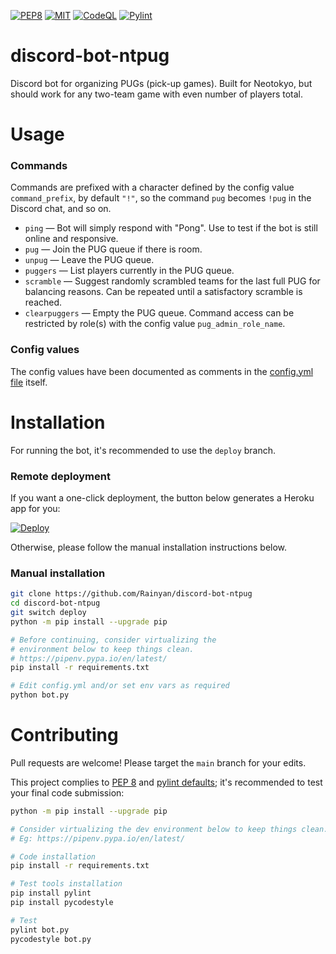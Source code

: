 [![PEP8](https://img.shields.io/badge/code%20style-pep8-orange.svg)](https://www.python.org/dev/peps/pep-0008/)
[![MIT](https://img.shields.io/github/license/Rainyan/discord-bot-ntpug)](LICENSE)
[![CodeQL](https://github.com/Rainyan/discord-bot-ntpug/actions/workflows/codeql-analysis.yml/badge.svg)](https://github.com/Rainyan/discord-bot-ntpug/actions/workflows/codeql-analysis.yml)
[![Pylint](https://github.com/Rainyan/discord-bot-ntpug/actions/workflows/pylint.yml/badge.svg)](https://github.com/Rainyan/discord-bot-ntpug/actions/workflows/pylint.yml)

# discord-bot-ntpug
Discord bot for organizing PUGs (pick-up games). Built for Neotokyo, but should work for any two-team game with even number of players total.

# Usage
### Commands
Commands are prefixed with a character defined by the config value `command_prefix`, by default `"!"`, so the command `pug` becomes `!pug` in the Discord chat, and so on.
* `ping` — Bot will simply respond with "Pong". Use to test if the bot is still online and responsive.
* `pug` — Join the PUG queue if there is room.
* `unpug` — Leave the PUG queue.
* `puggers` — List players currently in the PUG queue.
* `scramble` — Suggest randomly scrambled teams for the last full PUG for balancing reasons. Can be repeated until a satisfactory scramble is reached.
* `clearpuggers` — Empty the PUG queue. Command access can be restricted by role(s) with the config value `pug_admin_role_name`.

### Config values
The config values have been documented as comments in the [config.yml file](config.yml) itself.

# Installation
For running the bot, it's recommended to use the `deploy` branch.

### Remote deployment
If you want a one-click deployment, the button below generates a Heroku app for you:

[![Deploy](https://www.herokucdn.com/deploy/button.svg)](https://heroku.com/deploy?template=https://github.com/Rainyan/discord-bot-ntpug/tree/deploy)

Otherwise, please follow the manual installation instructions below.

### Manual installation
```sh
git clone https://github.com/Rainyan/discord-bot-ntpug
cd discord-bot-ntpug
git switch deploy
python -m pip install --upgrade pip

# Before continuing, consider virtualizing the
# environment below to keep things clean.
# https://pipenv.pypa.io/en/latest/
pip install -r requirements.txt

# Edit config.yml and/or set env vars as required
python bot.py
```

# Contributing
Pull requests are welcome! Please target the `main` branch for your edits.

This project complies to [PEP 8](https://www.python.org/dev/peps/pep-0008/) and [pylint defaults](https://pypi.org/project/pylint/); it's recommended to test your final code submission:
```sh
python -m pip install --upgrade pip

# Consider virtualizing the dev environment below to keep things clean.
# Eg: https://pipenv.pypa.io/en/latest/

# Code installation
pip install -r requirements.txt

# Test tools installation
pip install pylint
pip install pycodestyle

# Test
pylint bot.py
pycodestyle bot.py
```
